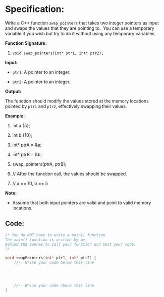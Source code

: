 # Specification:

Write a C++ function `swap_pointers` that takes two integer pointers as input and swaps the values that they are pointing to.  You can use a temporary variable if you wish but try to do it without using any temporary variables.

**Function Signature:**

1. `void swap_pointers(int* ptr1, int* ptr2);`

**Input:**

- `ptr1`: A pointer to an integer.
    
- `ptr2`: A pointer to an integer.
    

**Output:**

The function should modify the values stored at the memory locations pointed by `ptr1` and `ptr2`, effectively swapping their values.

**Example:**

1. int a {5};
2. int b {10};

4. int* ptrA = &a;
5. int* ptrB = &b;

7. swap_pointers(ptrA, ptrB);

9. // After the function call, the values should be swapped.
10. // a == 10, b == 5

**Note:**

- Assume that both input pointers are valid and point to valid memory locations.

## Code:

```cpp nums
/* You do NOT have to write a main() function. 
The main() function is written by me
behind the scenes to call your function and test your code.
*/

void swapPointers(int* ptr1, int* ptr2) {
    //-- Write your code below this line

    
    
    
    //-- Write your code above this line
}
```